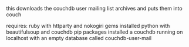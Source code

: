 this downloads the couchdb user mailing list archives and puts them into couch

requires: 
ruby with httparty and nokogiri gems installed
python with beautifulsoup and couchdb pip packages installed
a couchdb running on localhost with an empty database called couchdb-user-mail